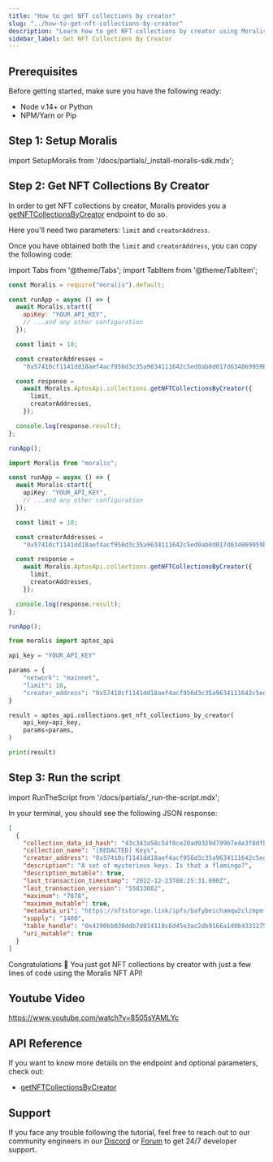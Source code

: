 ```yaml
---
title: "How to get NFT collections by creator"
slug: "../how-to-get-nft-collections-by-creator"
description: "Learn how to get NFT collections by creator using Moralis NFT API."
sidebar_label: Get NFT Collections By Creator
---
```


## Prerequisites

Before getting started, make sure you have the following ready:

- Node v.14+ or Python
- NPM/Yarn or Pip

## Step 1: Setup Moralis

import SetupMoralis from '/docs/partials/\_install-moralis-sdk.mdx';

<SetupMoralis node="moralis" python="moralis" />

## Step 2: Get NFT Collections By Creator

In order to get NFT collections by creator, Moralis provides you a [getNFTCollectionsByCreator](/web3-data-api/aptos/reference/get-nft-collections-by-creator) endpoint to do so.

Here you'll need two parameters: `limit` and `creatorAddress`.

Once you have obtained both the `limit` and `creatorAddress`, you can copy the following code:

import Tabs from '@theme/Tabs';
import TabItem from '@theme/TabItem';

<Tabs groupId="programming-language">
  <TabItem value="javascript" label="index.js (JavaScript)" default>

```javascript index.js
const Moralis = require("moralis").default;

const runApp = async () => {
  await Moralis.start({
    apiKey: "YOUR_API_KEY",
    // ...and any other configuration
  });

  const limit = 10;

  const creatorAddresses =
    "0x57410cf1141dd18aef4acf956d3c35a9634111642c5ed0ab0d017d634869959b";

  const response =
    await Moralis.AptosApi.collections.getNFTCollectionsByCreator({
      limit,
      creatorAddresses,
    });

  console.log(response.result);
};

runApp();
```

</TabItem>
<TabItem value="typescript" label="index.ts (TypeScript)">

```typescript index.ts
import Moralis from "moralis";

const runApp = async () => {
  await Moralis.start({
    apiKey: "YOUR_API_KEY",
    // ...and any other configuration
  });

  const limit = 10;

  const creatorAddresses =
    "0x57410cf1141dd18aef4acf956d3c35a9634111642c5ed0ab0d017d634869959b";

  const response =
    await Moralis.AptosApi.collections.getNFTCollectionsByCreator({
      limit,
      creatorAddresses,
    });

  console.log(response.result);
};

runApp();
```

</TabItem>
<TabItem value="python" label="index.py (Python)">

```python index.py
from moralis import aptos_api

api_key = "YOUR_API_KEY"

params = {
    "network": "mainnet",
    "limit": 10,
    "creator_address": "0x57410cf1141dd18aef4acf956d3c35a9634111642c5ed0ab0d017d634869959b"
}

result = aptos_api.collections.get_nft_collections_by_creator(
    api_key=api_key,
    params=params,
)

print(result)
```

</TabItem>
</Tabs>

## Step 3: Run the script

import RunTheScript from '/docs/partials/\_run-the-script.mdx';

<RunTheScript />

In your terminal, you should see the following JSON response:

```json
[
  {
    "collection_data_id_hash": "43c343a58c54f0ce20ad9329d799b7e4e3f8dfb2ba76e4fae7a472f1bcf611ec",
    "collection_name": "[REDACTED] Keys",
    "creator_address": "0x57410cf1141dd18aef4acf956d3c35a9634111642c5ed0ab0d017d634869959b",
    "description": "A set of mysterious keys. Is that a flamingo?",
    "description_mutable": true,
    "last_transaction_timestamp": "2022-12-23T08:25:31.000Z",
    "last_transaction_version": "55833002",
    "maximum": "7878",
    "maximum_mutable": true,
    "metadata_uri": "https://nftstorage.link/ipfs/bafybeichamqw2clzmpmfzm4v3dywdiitpl3pvd5wzaoxy6khizmtir3nwy/0.gif",
    "supply": "1400",
    "table_handle": "0x4190bb038ddb7d014118c6d45e3ac2db9166a1d0b43312750dc78e21139bca24",
    "uri_mutable": true
  }
]
```

Congratulations 🥳 You just got NFT collections by creator with just a few lines of code using the Moralis NFT API!

## Youtube Video

https://www.youtube.com/watch?v=8505sYAMLYc

## API Reference

If you want to know more details on the endpoint and optional parameters, check out:

- [getNFTCollectionsByCreator](/web3-data-api/aptos/reference/get-nft-collections-by-creator)

## Support

If you face any trouble following the tutorial, feel free to reach out to our community engineers in our [Discord](https://moralis.io/discord) or [Forum](https://forum.moralis.io) to get 24/7 developer support.
